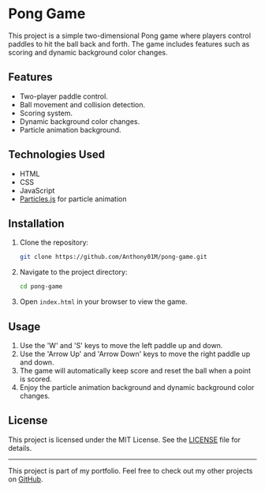 # Pong Game

This project is a simple two-dimensional Pong game where players control paddles to hit the ball back and forth. The game includes features such as scoring and dynamic background color changes.

## Features

- Two-player paddle control.
- Ball movement and collision detection.
- Scoring system.
- Dynamic background color changes.
- Particle animation background.

## Technologies Used

- HTML
- CSS
- JavaScript
- [Particles.js](https://vincentgarreau.com/particles.js/) for particle animation

## Installation

1. Clone the repository:
    ```sh
    git clone https://github.com/Anthony01M/pong-game.git
    ```
2. Navigate to the project directory:
    ```sh
    cd pong-game
    ```
3. Open `index.html` in your browser to view the game.

## Usage

1. Use the 'W' and 'S' keys to move the left paddle up and down.
2. Use the 'Arrow Up' and 'Arrow Down' keys to move the right paddle up and down.
3. The game will automatically keep score and reset the ball when a point is scored.
4. Enjoy the particle animation background and dynamic background color changes.

## License

This project is licensed under the MIT License. See the [LICENSE](LICENSE) file for details.

---

This project is part of my portfolio. Feel free to check out my other projects on [GitHub](https://github.com/Anthony01M).